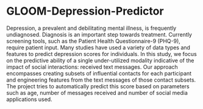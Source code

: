 # GLOOM-Depression-Predictor
Depression, a prevalent and debilitating mental illness, is frequently undiagnosed.
Diagnosis is an important step towards treatment. Currently screening tools, such as the Patient
Health Questionnaire-9 (PHQ-9), require patient input. Many studies have used a variety of data
types and features to predict depression scores for individuals. In this study, we focus on the
predictive ability of a single under-utilized modality indicative of the impact of social
interactions: received text messages. Our approach encompasses creating subsets of influential
contacts for each participant and engineering features from the text messages of those contact
subsets. The project tries to automatically predict this score based on parameters such as age, 
number of messages received and number of social media applications used.

